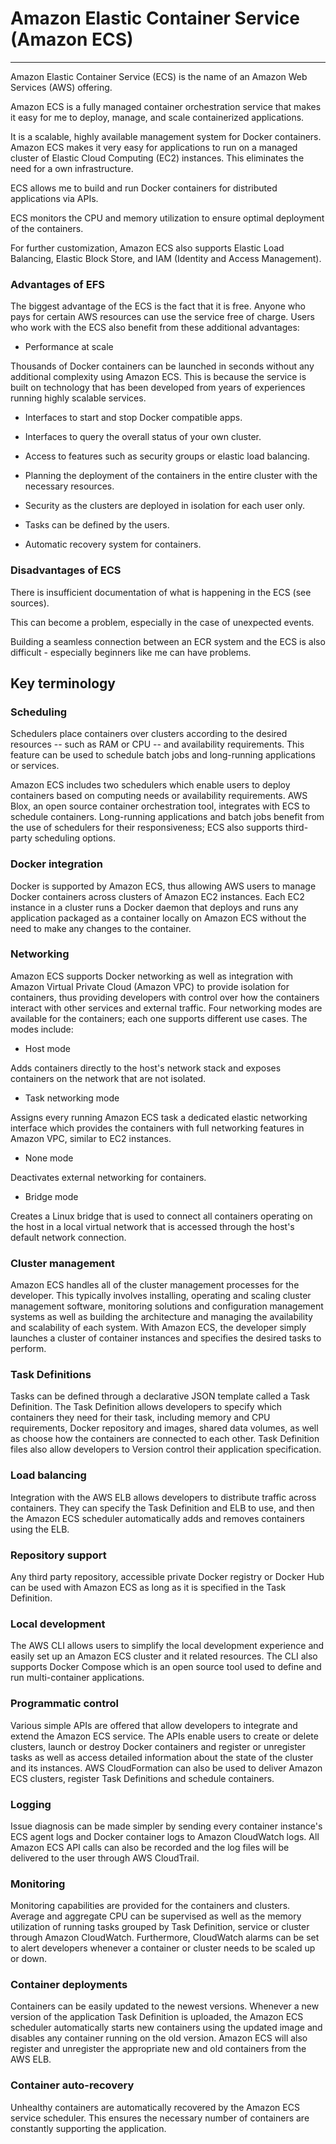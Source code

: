 # Amazon Elastic Container Service (Amazon ECS)
---
Amazon Elastic Container Service (ECS) is the name of an Amazon Web Services (AWS) offering.

Amazon ECS is a fully managed container orchestration service that makes it easy for me to deploy, manage, and scale containerized applications.

 It is a scalable, highly available management system for Docker containers. Amazon ECS makes it very easy for applications to run on a managed cluster of Elastic Cloud Computing (EC2) instances. This eliminates the need for a own infrastructure.

 ECS allows me to build and run Docker containers for distributed applications via APIs. 
 
 ECS monitors the CPU and memory utilization to ensure optimal deployment of the containers. 
 
 For further customization, Amazon ECS also supports Elastic Load Balancing, Elastic Block Store, and IAM (Identity and Access Management).

 ### Advantages of EFS

 The biggest advantage of the ECS is the fact that it is free. Anyone who pays for certain AWS resources can use the service free of charge. Users who work with the ECS also benefit from these additional advantages:

- Performance at scale

Thousands of Docker containers can be launched in seconds without any additional complexity using Amazon ECS. This is because the service is built on technology that has been developed from years of experiences running highly scalable services.

- Interfaces to start and stop Docker compatible apps.

- Interfaces to query the overall status of your own cluster.

- Access to features such as security groups or elastic load balancing.

- Planning the deployment of the containers in the entire cluster with the necessary resources.

- Security as the clusters are deployed in isolation for each user only.

- Tasks can be defined by the users.

- Automatic recovery system for containers.

### Disadvantages of ECS

There is insufficient documentation of what is happening in the ECS (see sources).

This can become a problem, especially in the case of unexpected events. 

Building a seamless connection between an ECR system and the ECS is also difficult - especially beginners like me can have problems.

## Key terminology

### Scheduling 

Schedulers place containers over clusters according to the desired resources -- such as RAM or CPU -- and availability requirements. This feature can be used to schedule batch jobs and long-running applications or services.

Amazon ECS includes two schedulers which enable users to deploy containers based on computing needs or availability requirements. AWS Blox, an open source container orchestration tool, integrates with ECS to schedule containers. Long-running applications and batch jobs benefit from the use of schedulers for their responsiveness; ECS also supports third-party scheduling options.

### Docker integration

Docker is supported by Amazon ECS, thus allowing AWS users to manage Docker containers across clusters of Amazon EC2 instances. Each EC2 instance in a cluster runs a Docker daemon that deploys and runs any application packaged as a container locally on Amazon ECS without the need to make any changes to the container.

### Networking

Amazon ECS supports Docker networking as well as integration with Amazon Virtual Private Cloud (Amazon VPC) to provide isolation for containers, thus providing developers with control over how the containers interact with other services and external traffic. Four networking modes are available for the containers; each one supports different use cases. The modes include:

- Host mode

Adds containers directly to the host's network stack and exposes containers on the network that are not isolated.

- Task networking mode

Assigns every running Amazon ECS task a dedicated elastic networking interface which provides the containers with full networking features in Amazon VPC, similar to EC2 instances.

- None mode

Deactivates external networking for containers.

- Bridge mode

Creates a Linux bridge that is used to connect all containers operating on the host in a local virtual network that is accessed through the host's default network connection.

### Cluster management

Amazon ECS handles all of the cluster management processes for the developer. This typically involves installing, operating and scaling cluster management software, monitoring solutions and configuration management systems as well as building the architecture and managing the availability and scalability of each system. With Amazon ECS, the developer simply launches a cluster of container instances and specifies the desired tasks to perform.

### Task Definitions

Tasks can be defined through a declarative JSON template called a Task Definition. The Task Definition allows developers to specify which containers they need for their task, including memory and CPU requirements, Docker repository and images, shared data volumes, as well as choose how the containers are connected to each other. Task Definition files also allow developers to Version control their application specification.

### Load balancing

Integration with the AWS ELB allows developers to distribute traffic across containers. They can specify the Task Definition and ELB to use, and then the Amazon ECS scheduler automatically adds and removes containers using the ELB.

### Repository support

Any third party repository, accessible private Docker registry or Docker Hub can be used with Amazon ECS as long as it is specified in the Task Definition.

### Local development

The AWS CLI allows users to simplify the local development experience and easily set up an Amazon ECS cluster and it related resources. The CLI also supports Docker Compose which is an open source tool used to define and run multi-container applications.

### Programmatic control

Various simple APIs are offered that allow developers to integrate and extend the Amazon ECS service. The APIs enable users to create or delete clusters, launch or destroy Docker containers and register or unregister tasks as well as access detailed information about the state of the cluster and its instances. AWS CloudFormation can also be used to deliver Amazon ECS clusters, register Task Definitions and schedule containers. 

### Logging

Issue diagnosis can be made simpler by sending every container instance's ECS agent logs and Docker container logs to Amazon CloudWatch logs. All Amazon ECS API calls can also be recorded and the log files will be delivered to the user through AWS CloudTrail.

### Monitoring

Monitoring capabilities are provided for the containers and clusters. Average and aggregate CPU can be supervised as well as the memory utilization of running tasks grouped by Task Definition, service or cluster through Amazon CloudWatch. Furthermore, CloudWatch alarms can be set to alert developers whenever a container or cluster needs to be scaled up or down.

### Container deployments

Containers can be easily updated to the newest versions. Whenever a new version of the application Task Definition is uploaded, the Amazon ECS scheduler automatically starts new containers using the updated image and disables any container running on the old version. Amazon ECS will also register and unregister the appropriate new and old containers from the AWS ELB.

### Container auto-recovery

Unhealthy containers are automatically recovered by the Amazon ECS service scheduler. This ensures the necessary number of containers are constantly supporting the application.